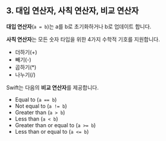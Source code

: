 ## 3. 대입 연산자, 사칙 연산자, 비교 연산자

**대입 연산자**(`a = b`)는 a를 b로 초기화하거나 b로 업데이트 합니다.

**사칙 연산자**는 모든 숫자 타입을 위한 4가지 수학적 기호를 지원합니다.

- 더하기(+)
- 빼기(-)
- 곱하기(*)
- 나누기(/)

Swift는 다음의 **비교 연산자**를 제공합니다.

- Equal to (`a == b`)
- Not equal to (`a != b`)
- Greater than (`a > b`)
- Less than (`a < b`)
- Greater than or equal to (`a >= b`)
- Less than or equal to (`a <= b`)